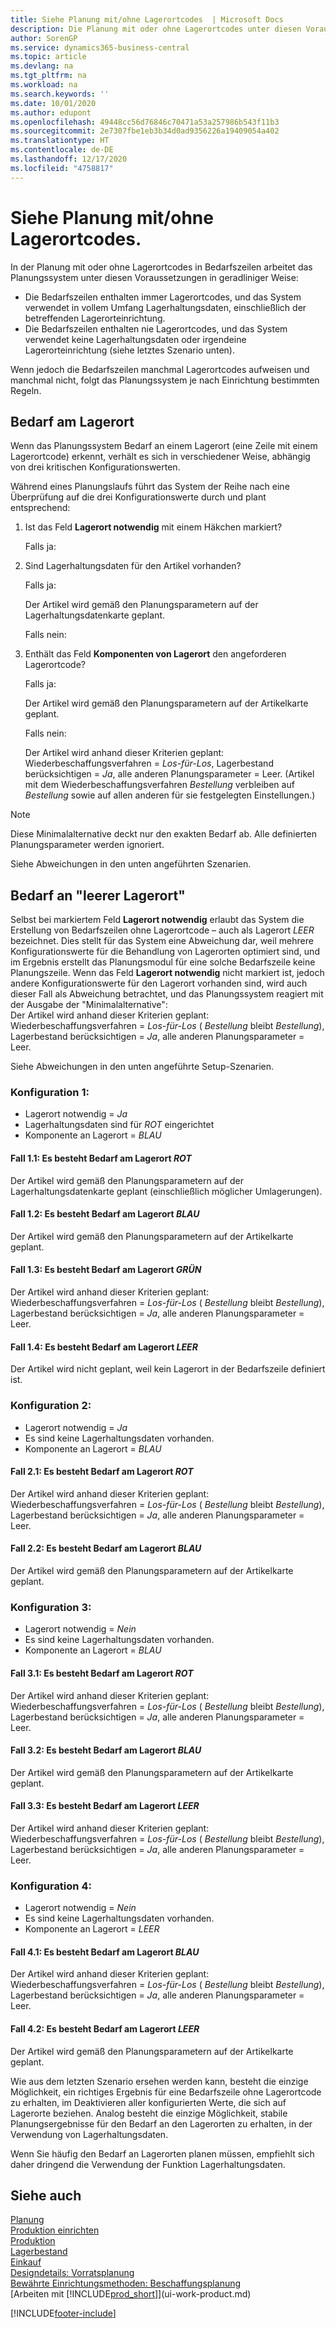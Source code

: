 ```yaml
---
title: Siehe Planung mit/ohne Lagerortcodes  | Microsoft Docs
description: Die Planung mit oder ohne Lagerortcodes unter diesen Voraussetzungen in geradliniger Weise ist wichtig zu verstehen.
author: SorenGP
ms.service: dynamics365-business-central
ms.topic: article
ms.devlang: na
ms.tgt_pltfrm: na
ms.workload: na
ms.search.keywords: ''
ms.date: 10/01/2020
ms.author: edupont
ms.openlocfilehash: 49448cc56d76846c70471a53a257986b543f11b3
ms.sourcegitcommit: 2e7307fbe1eb3b34d0ad9356226a19409054a402
ms.translationtype: HT
ms.contentlocale: de-DE
ms.lasthandoff: 12/17/2020
ms.locfileid: "4758817"
---
```

# <a name="planning-with-or-without-locations"></a>Siehe Planung mit/ohne Lagerortcodes.
In der Planung mit oder ohne Lagerortcodes in Bedarfszeilen arbeitet das Planungssystem unter diesen Voraussetzungen in geradliniger Weise:  

-   Die Bedarfszeilen enthalten immer Lagerortcodes, und das System verwendet in vollem Umfang Lagerhaltungsdaten, einschließlich der betreffenden Lagerorteinrichtung.  
-   Die Bedarfszeilen enthalten nie Lagerortcodes, und das System verwendet keine Lagerhaltungsdaten oder irgendeine Lagerorteinrichtung (siehe letztes Szenario unten).  

Wenn jedoch die Bedarfszeilen manchmal Lagerortcodes aufweisen und manchmal nicht, folgt das Planungssystem je nach Einrichtung bestimmten Regeln.  

## <a name="demand-at-location"></a>Bedarf am Lagerort  
Wenn das Planungssystem Bedarf an einem Lagerort (eine Zeile mit einem Lagerortcode) erkennt, verhält es sich in verschiedener Weise, abhängig von drei kritischen Konfigurationswerten.  

Während eines Planungslaufs führt das System der Reihe nach eine Überprüfung auf die drei Konfigurationswerte durch und plant entsprechend:  

1.  Ist das Feld **Lagerort notwendig** mit einem Häkchen markiert?  

    Falls ja:  

2.  Sind Lagerhaltungsdaten für den Artikel vorhanden?  

    Falls ja:  

    Der Artikel wird gemäß den Planungsparametern auf der Lagerhaltungsdatenkarte geplant.  

    Falls nein:  

3.  Enthält das Feld **Komponenten von Lagerort** den angeforderen Lagerortcode?  

    Falls ja:  

    Der Artikel wird gemäß den Planungsparametern auf der Artikelkarte geplant.  

    Falls nein:  

    Der Artikel wird anhand dieser Kriterien geplant: Wiederbeschaffungsverfahren =  *Los-für-Los*, Lagerbestand berücksichtigen =  *Ja*, alle anderen Planungsparameter = Leer. (Artikel mit dem Wiederbeschaffungsverfahren  *Bestellung* verbleiben auf  *Bestellung* sowie auf allen anderen für sie festgelegten Einstellungen.)  

> [!NOTE]  
>  Diese Minimalalternative deckt nur den exakten Bedarf ab. Alle definierten Planungsparameter werden ignoriert.  

Siehe Abweichungen in den unten angeführten Szenarien.  

## <a name="demand-at-blank-location"></a>Bedarf an "leerer Lagerort"  
Selbst bei markiertem Feld **Lagerort notwendig** erlaubt das System die Erstellung von Bedarfszeilen ohne Lagerortcode – auch als Lagerort *LEER* bezeichnet. Dies stellt für das System eine Abweichung dar, weil mehrere Konfigurationswerte für die Behandlung von Lagerorten optimiert sind, und im Ergebnis erstellt das Planungsmodul für eine solche Bedarfszeile keine Planungszeile. Wenn das Feld **Lagerort notwendig** nicht markiert ist, jedoch andere Konfigurationswerte für den Lagerort vorhanden sind, wird auch dieser Fall als Abweichung betrachtet, und das Planungssystem reagiert mit der Ausgabe der "Minimalalternative":   
Der Artikel wird anhand dieser Kriterien geplant: Wiederbeschaffungsverfahren =  *Los-für-Los* ( *Bestellung* bleibt *Bestellung*), Lagerbestand berücksichtigen =  *Ja*, alle anderen Planungsparameter = Leer.  

Siehe Abweichungen in den unten angeführte Setup-Szenarien.  

### <a name="setup-1"></a>Konfiguration 1:  

-   Lagerort notwendig = *Ja*  
-   Lagerhaltungsdaten sind für  *ROT* eingerichtet  
-   Komponente an Lagerort =  *BLAU*  

#### <a name="case-11-demand-is-at--red-location"></a>Fall 1.1: Es besteht Bedarf am Lagerort  *ROT*  

Der Artikel wird gemäß den Planungsparametern auf der Lagerhaltungsdatenkarte geplant (einschließlich möglicher Umlagerungen).  

#### <a name="case-12-demand-is-at--blue-location"></a>Fall 1.2: Es besteht Bedarf am Lagerort *BLAU*  

Der Artikel wird gemäß den Planungsparametern auf der Artikelkarte geplant.  

#### <a name="case-13-demand-is-at--green-location"></a>Fall 1.3: Es besteht Bedarf am Lagerort  *GRÜN*  

Der Artikel wird anhand dieser Kriterien geplant: Wiederbeschaffungsverfahren =  *Los-für-Los* ( *Bestellung* bleibt  *Bestellung*), Lagerbestand berücksichtigen =  *Ja*, alle anderen Planungsparameter = Leer.  

#### <a name="case-14-demand-is-at--blank-location"></a>Fall 1.4: Es besteht Bedarf am Lagerort *LEER*  

Der Artikel wird nicht geplant, weil kein Lagerort in der Bedarfszeile definiert ist.  

### <a name="setup-2"></a>Konfiguration 2:  

-   Lagerort notwendig = *Ja*  
-   Es sind keine Lagerhaltungsdaten vorhanden.  
-   Komponente an Lagerort =  *BLAU*  

#### <a name="case-21-demand-is-at--red-location"></a>Fall 2.1: Es besteht Bedarf am Lagerort  *ROT*  

Der Artikel wird anhand dieser Kriterien geplant: Wiederbeschaffungsverfahren =  *Los-für-Los* ( *Bestellung* bleibt  *Bestellung*), Lagerbestand berücksichtigen =  *Ja*, alle anderen Planungsparameter = Leer.  

#### <a name="case-22-demand-is-at--blue-location"></a>Fall 2.2: Es besteht Bedarf am Lagerort *BLAU*  

Der Artikel wird gemäß den Planungsparametern auf der Artikelkarte geplant.  

### <a name="setup-3"></a>Konfiguration 3:  

-   Lagerort notwendig = *Nein*  
-   Es sind keine Lagerhaltungsdaten vorhanden.  
-   Komponente an Lagerort =  *BLAU*  

#### <a name="case-31-demand-is-at--red-location"></a>Fall 3.1: Es besteht Bedarf am Lagerort  *ROT*  

Der Artikel wird anhand dieser Kriterien geplant: Wiederbeschaffungsverfahren =  *Los-für-Los* ( *Bestellung* bleibt  *Bestellung*), Lagerbestand berücksichtigen =  *Ja*, alle anderen Planungsparameter = Leer.  

#### <a name="case-32-demand-is-at--blue-location"></a>Fall 3.2: Es besteht Bedarf am Lagerort *BLAU*  

Der Artikel wird gemäß den Planungsparametern auf der Artikelkarte geplant.  

#### <a name="case-33-demand-is-at--blank-location"></a>Fall 3.3: Es besteht Bedarf am Lagerort  *LEER*  

Der Artikel wird anhand dieser Kriterien geplant: Wiederbeschaffungsverfahren =  *Los-für-Los* ( *Bestellung* bleibt  *Bestellung*), Lagerbestand berücksichtigen =  *Ja*, alle anderen Planungsparameter = Leer.  

### <a name="setup-4"></a>Konfiguration 4:  

-   Lagerort notwendig = *Nein*  
-   Es sind keine Lagerhaltungsdaten vorhanden.  
-   Komponente an Lagerort =  *LEER*  

#### <a name="case-41-demand-is-at--blue-location"></a>Fall 4.1: Es besteht Bedarf am Lagerort  *BLAU*  

Der Artikel wird anhand dieser Kriterien geplant: Wiederbeschaffungsverfahren =  *Los-für-Los* ( *Bestellung* bleibt  *Bestellung*), Lagerbestand berücksichtigen =  *Ja*, alle anderen Planungsparameter = Leer.  

#### <a name="case-42-demand-is-at--blank-location"></a>Fall 4.2: Es besteht Bedarf am Lagerort  *LEER*  

Der Artikel wird gemäß den Planungsparametern auf der Artikelkarte geplant.  

Wie aus dem letzten Szenario ersehen werden kann, besteht die einzige Möglichkeit, ein richtiges Ergebnis für eine Bedarfszeile ohne Lagerortcode zu erhalten, im Deaktivieren aller konfigurierten Werte, die sich auf Lagerorte beziehen. Analog besteht die einzige Möglichkeit, stabile Planungsergebnisse für den Bedarf an den Lagerorten zu erhalten, in der Verwendung von Lagerhaltungsdaten.  

Wenn Sie häufig den Bedarf an Lagerorten planen müssen, empfiehlt sich daher dringend die Verwendung der Funktion Lagerhaltungsdaten.  

## <a name="see-also"></a>Siehe auch
[Planung](production-planning.md)    
[Produktion einrichten](production-configure-production-processes.md)  
[Produktion](production-manage-manufacturing.md)    
[Lagerbestand](inventory-manage-inventory.md)  
[Einkauf](purchasing-manage-purchasing.md)  
[Designdetails: Vorratsplanung](design-details-supply-planning.md)   
[Bewährte Einrichtungsmethoden: Beschaffungsplanung](setup-best-practices-supply-planning.md)  
[Arbeiten mit [!INCLUDE[prod_short](includes/prod_short.md)]](ui-work-product.md)  


[!INCLUDE[footer-include](includes/footer-banner.md)]